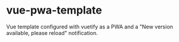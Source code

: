 # vue-pwa-template
Vue template configured with vuetify as a PWA and a "New version available, please reload" notification.
